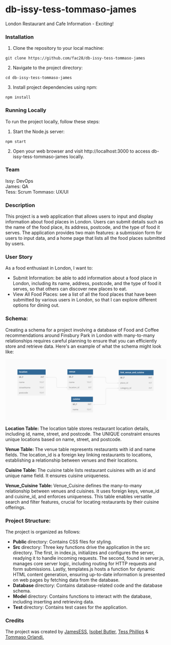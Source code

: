 # db-issy-tess-tommaso-james

London Restaurant and Cafe Information - Exciting!

<!-- You can see the delpoyed site [here](https://hahahub.fly.dev/). -->

### Installation

1. Clone the repository to your local machine:

```shell
git clone https://github.com/fac28/db-issy-tess-tommaso-james
```

2. Navigate to the project directory:

```shell
cd db-issy-tess-tommaso-james
```

3. Install project dependencies using npm:

```shell
npm install
```

### Running Locally

To run the project locally, follow these steps:

1. Start the Node.js server:

```shell
npm start
```

2. Open your web browser and visit http://localhost:3000 to access db-issy-tess-tommaso-james locally.

### Team

Issy: DevOps  
James: QA  
Tess: Scrum
Tommaso: UX/UI

### Description

This project is a web application that allows users to input and display information about food places in London. Users can submit details such as the name of the food place, its address, postcode, and the type of food it serves. The application provides two main features: a submission form for users to input data, and a home page that lists all the food places submitted by users.

### User Story

As a food enthusiast in London, I want to:

<ul>
<li>Submit Information: be able to add information about a food place in London, including its name, address, postcode, and the type of food it serves, so that others can discover new places to eat.</li>
<li>View All Food Places: see a list of all the food places that have been submitted by various users in London, so that I can explore different options for dining out.
</li>
</ul>

### Schema:

Creating a schema for a project involving a database of Food and Coffee recommendations around Finsbury Park in London with many-to-many relationships requires careful planning to ensure that you can efficiently store and retrieve data. Here's an example of what the schema might look like:

![Image Alt Text](./public/schema.png)

<p><strong>
Location Table:
</strong>
The location table stores restaurant location details, including id, name, street, and postcode. The UNIQUE constraint ensures unique locations based on name, street, and postcode.</p>

<p><strong>
Venue Table:
</strong>
The venue table represents restaurants with id and name fields. The location_id is a foreign key linking restaurants to locations, establishing a relationship between venues and their locations.</p>

<p><strong>
Cuisine Table:
</strong>
The cuisine table lists restaurant cuisines with an id and unique name field. It ensures cuisine uniqueness.</p>

<p><strong>
Venue_Cuisine Table:
</strong>
Venue_Cuisine defines the many-to-many relationship between venues and cuisines. It uses foreign keys, venue_id and cuisine_id, and enforces uniqueness. This table enables versatile search and filter features, crucial for locating restaurants by their cuisine offerings.</p>

### Project Structure:
The project is organized as follows:

<ul>
  <li><strong>Public </strong>directory: Contains CSS files for styling.</li>
  <li><strong>Src </strong>directory:
    Three key functions drive the application in the src directory. The first, in index.js, initializes and configures the server, readying it to handle incoming requests. The second, found in server.js, manages core server logic, including routing for HTTP requests and form submissions. Lastly, templates.js hosts a function for dynamic HTML content generation, ensuring up-to-date information is presented on web pages by fetching data from the database.
  </li>
  <li><strong>Database </strong>directory: Contains database-related code and the database schema.</li>
  <li><strong>Model </strong>directory: Contains functions to interact with the database, including inserting and retrieving data.</li>
  <li><strong>Test </strong>directory: Contains test cases for the application.</li>
</ul>

### Credits
The project was created by <a href="https://github.com/JamesESS">JamesESS</a>, <a href="https://github.com/isobelbutler">Isobel Butler</a>, <a href="https://github.com/tess-phillips">Tess Phillips</a> & <a href="https://github.com/benante">Tommaso Orlandi.</a>
